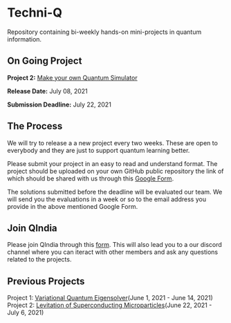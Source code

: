 # Techni-Q
Repository containing bi-weekly hands-on mini-projects in quantum information.

## On Going Project
**Project 2:** [Make your own Quantum Simulator](https://github.com/qIndia/Techni-Q/blob/main/Project%203.md)

**Release Date:** July 08, 2021

**Submission Deadline:** July 22, 2021

## The Process
We will try to release a a new project every two weeks. These are open to everybody and they are just to support quantum learning better. 

Please submit your project in an easy to read and understand format. The project should be uploaded on your own GitHub public repository the link of which should be shared with us through this [Google Form](https://docs.google.com/forms/d/1YOWoT19a00ldNUWQ5wRAJ9kkBO-eV5hgKmgNSujJSZU/viewform?edit_requested=true).

The solutions submitted before the deadline will be evaluated our team. We will send you the evaluations in a week or so to the email address you provide in the above mentioned Google Form.

## Join QIndia
Please join QIndia through this [form](https://forms.gle/UCdAN6PUhyFUfAMPA). This will also lead you to a our discord channel where you can iteract with other members and ask any questions related to the projects. 

## Previous Projects
Project 1: [Variational Quantum Eigensolver](https://github.com/qIndia/Techni-Q/blob/main/Project%201.md)(June 1, 2021 - June 14, 2021)
Project 2: [Levitation of Superconducting Microparticles](https://github.com/qIndia/Techni-Q/blob/main/Project%202.pdf)(June 22, 2021 - July 6, 2021)


